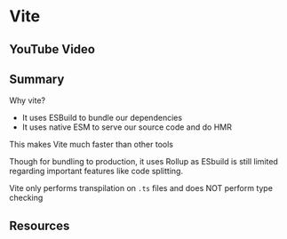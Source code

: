 # Vite

## YouTube Video

## Summary

Why vite?

- It uses ESBuild to bundle our dependencies
- It uses native ESM to serve our source code and do HMR

This makes Vite much faster than other tools

Though for bundling to production, it uses Rollup as ESbuild is still limited regarding important features like code
splitting.

Vite only performs transpilation on `.ts` files and does NOT perform type checking

## Resources

